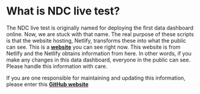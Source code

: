 # What is NDC live test?
The NDC live test is originally named for deploying the first data dashboard online. Now, we are stuck with that name. The real purpose of these scripts is that the website hosting, Netlify, transforms these into what the public can see. This is a **[website](https://www.nationaldeafcenter.org/dashboard)** you can see right now. This website is from Netlify and the Netlify obtains information from here. In other words, if you make any changes in this data dashboard, everyone in the public can see. Please handle this information with care.

If you are one responsible for maintaining and updating this information, please enter this **[GitHub website](https://github.com/NationalDeafCenterRAD/Data_Dashboard2021)**
